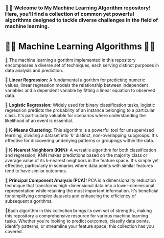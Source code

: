 ### 🤩 🚀 Welcome to My Machine Learning Algorithm repository! Here, you'll find a collection of common yet powerful algorithms designed to tackle diverse challenges in the field of machine learning.
# 👨‍💻 Machine Learning Algorithms 👨‍💻

🎯 The machine learning algorithm implemented in this repository encompasses a diverse set of techniques, each serving distinct purposes in data analysis and prediction. 

📙 **Linear Regression:** A fundamental algorithm for predicting numeric values, linear regression models the relationship between independent variables and a dependent variable by fitting a linear equation to observed data.

📙 **Logistic Regression:** Widely used for binary classification tasks, logistic regression predicts the probability of an instance belonging to a particular class. It's particularly valuable for scenarios where understanding the likelihood of an event is essential.

📙 **K-Means Clustering:** This algorithm is a powerful tool for unsupervised learning, dividing a dataset into 'k' distinct, non-overlapping subgroups. It's effective for discovering underlying patterns or groupings within the data.

📙 **K-Nearest Neighbors (KNN):** A versatile algorithm for both classification and regression, KNN makes predictions based on the majority class or average value of its k-nearest neighbors in the feature space. It's simple yet effective, particularly in scenarios where data points with similar features tend to have similar outcomes.

📙 **Principal Component Analysis (PCA):** PCA is a dimensionality reduction technique that transforms high-dimensional data into a lower-dimensional representation while retaining the most important information. It's beneficial for simplifying complex datasets and enhancing the efficiency of subsequent algorithms.

📝Each algorithm in this collection brings its own set of strengths, making this repository a comprehensive resource for various machine learning tasks. Whether you're looking to predict outcomes, classify data points, identify patterns, or streamline your feature space, this collection has you covered.


